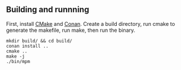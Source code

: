 ## Building and runnning

First, install [CMake](https://cmake.org/) and [Conan](https://conan.io/). Create a build directory, run cmake to generate the makefile, run make, then run the binary.
```
mkdir build/ && cd build/
conan install ..
cmake ..
make -j
./bin/mpm
```

